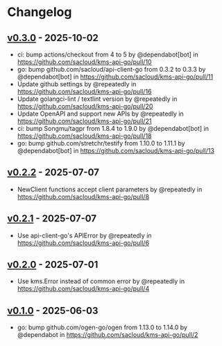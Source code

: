 # Changelog

## [v0.3.0](https://github.com/sacloud/kms-api-go/compare/v0.2.2...v0.3.0) - 2025-10-02
- ci: bump actions/checkout from 4 to 5 by @dependabot[bot] in https://github.com/sacloud/kms-api-go/pull/10
- go: bump github.com/sacloud/api-client-go from 0.3.2 to 0.3.3 by @dependabot[bot] in https://github.com/sacloud/kms-api-go/pull/11
- Update github settings by @repeatedly in https://github.com/sacloud/kms-api-go/pull/16
- Update golangci-lint / textlint version by @repeatedly in https://github.com/sacloud/kms-api-go/pull/20
- Update OpenAPI and support new APIs by @repeatedly in https://github.com/sacloud/kms-api-go/pull/21
- ci: bump Songmu/tagpr from 1.8.4 to 1.9.0 by @dependabot[bot] in https://github.com/sacloud/kms-api-go/pull/18
- go: bump github.com/stretchr/testify from 1.10.0 to 1.11.1 by @dependabot[bot] in https://github.com/sacloud/kms-api-go/pull/13

## [v0.2.2](https://github.com/sacloud/kms-api-go/compare/v0.2.1...v0.2.2) - 2025-07-07
- NewClient functions accept client parameters by @repeatedly in https://github.com/sacloud/kms-api-go/pull/8

## [v0.2.1](https://github.com/sacloud/kms-api-go/compare/v0.2.0...v0.2.1) - 2025-07-07
- Use api-client-go's APIError by @repeatedly in https://github.com/sacloud/kms-api-go/pull/6

## [v0.2.0](https://github.com/sacloud/kms-api-go/compare/v0.1.0...v0.2.0) - 2025-07-01
- Use kms.Error instead of common error by @repeatedly in https://github.com/sacloud/kms-api-go/pull/4

## [v0.1.0](https://github.com/sacloud/kms-api-go/commits/v0.1.0) - 2025-06-03
- go: bump github.com/ogen-go/ogen from 1.13.0 to 1.14.0 by @dependabot in https://github.com/sacloud/kms-api-go/pull/2
